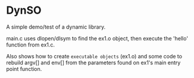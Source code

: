 DynSO
=====

A simple demo/test of a dynamic library.

main.c uses dlopen/dlsym to find the ex1.o object, then execute the 'hello'
function from ex1.c.

Also shows how to create `executable objects` (ex1.o) and some code to rebuild
argv\[] and env\[] from the parameters found on ex1's main entry point function.
